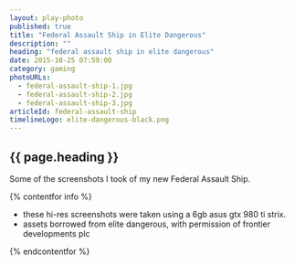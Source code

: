 ```yaml
---
layout: play-photo
published: true
title: "Federal Assault Ship in Elite Dangerous"
description: ""
heading: "federal assault ship in elite dangerous"
date: 2015-10-25 07:59:00
category: gaming
photoURLs: 
  - federal-assault-ship-1.jpg
  - federal-assault-ship-2.jpg
  - federal-assault-ship-3.jpg
articleId: federal-assault-ship
timelineLogo: elite-dangerous-black.png
---
```


## {{ page.heading }}

<p>Some of the screenshots I took of my new Federal Assault Ship.</p>

{% contentfor info %}

* these hi-res screenshots were taken using a 6gb asus gtx 980 ti strix.
* assets borrowed from elite dangerous, with permission of frontier developments plc

{% endcontentfor %}